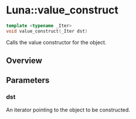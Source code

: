 # Luna::value_construct

```c++
template <typename _Iter>
void value_construct(_Iter dst)
```

Calls the value constructor for the object. 

## Overview


## Parameters
### dst
An iterator pointing to the object to be constructed. 

